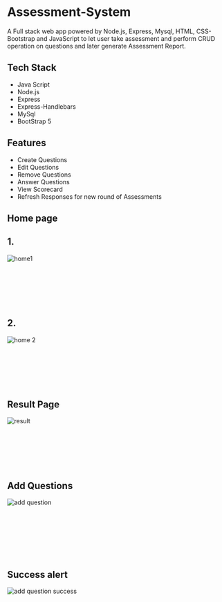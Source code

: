 # Assessment-System
A Full stack web app powered by Node.js, Express, Mysql, HTML, CSS-Bootstrap and JavaScript to let user take assessment and perform CRUD operation on questions and later generate Assessment Report.

## Tech Stack
<ul>
  <li>Java Script</li>
  <li>Node.js</li>
  <li>Express</li>
  <li>Express-Handlebars</li>
  <li>MySql</li>
  <li>BootStrap 5</li>
</ul>

## Features
<ul>
  <li>Create Questions</li>
  <li>Edit Questions</li>
  <li>Remove Questions</li>
  <li>Answer Questions</li>
  <li>View Scorecard</li>
  <li>Refresh Responses for new round of Assessments</li>
</ul>

## Home page
## 1.
![home1](https://user-images.githubusercontent.com/60563307/191303592-a386c2c2-309e-4e97-8e1f-9d33d1188171.png)
<br/>
<br/>
<br/>

<br/>
<br/>
<br/>


## 2.
![home 2](https://user-images.githubusercontent.com/60563307/191303658-dcd45cf1-81ac-4034-82b6-41b35cd4f4cc.png)
<br/>
<br/>
<br/>




<br/>
<br/>
<br/>



## Result Page
![result](https://user-images.githubusercontent.com/60563307/191304130-12131ca5-86b7-400c-974b-e8873ef79f36.png)
<br/>
<br/>
<br/>




<br/>
<br/>
<br/>



## Add Questions
![add question](https://user-images.githubusercontent.com/60563307/191304222-33f2c95a-d59d-46d2-95fe-d29af88e08d1.png)

<br/>
<br/>
<br/>




<br/>
<br/>
<br/>


## Success alert
![add question success](https://user-images.githubusercontent.com/60563307/191304395-850ddc2d-610b-419b-b30d-ad6ebf4dc67a.png)


